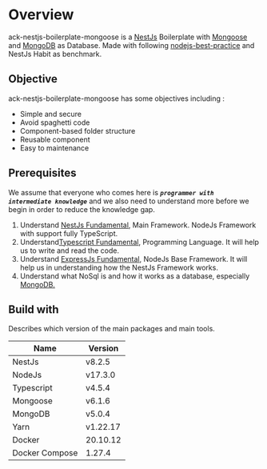 # Overview

ack-nestjs-boilerplate-mongoose is a [NestJs](http://nestjs.com) Boilerplate with [Mongoose](https://mongoosejs.com) and [MongoDB](https://docs.mongodb.com) as Database. Made with following [nodejs-best-practice](https://github.com/goldbergyoni/nodebestpractices) and NestJs Habit as benchmark.

## Objective

ack-nestjs-boilerplate-mongoose has some objectives including :

- Simple and secure
- Avoid spaghetti code
- Component-based folder structure
- Reusable component
- Easy to maintenance

## Prerequisites

We assume that everyone who comes here is _**`programmer with intermediate knowledge`**_ and we also need to understand more before we begin in order to reduce the knowledge gap.

1. Understand [NestJs Fundamental](http://nestjs.com), Main Framework. NodeJs Framework with support fully TypeScript.
2. Understand[Typescript Fundamental](https://www.typescriptlang.org), Programming Language. It will help us to write and read the code.
3. Understand [ExpressJs Fundamental](https://nodejs.org), NodeJs Base Framework. It will help us in understanding how the NestJs Framework works.
4. Understand what NoSql is and how it works as a database, especially [MongoDB.](https://docs.mongodb.com)

## Build with

Describes which version of the main packages and main tools.

| Name       | Version  |
| ---------- | -------- |
| NestJs     | v8.2.5   |
| NodeJs     | v17.3.0  |
| Typescript | v4.5.4   |
| Mongoose   | v6.1.6   |
| MongoDB    | v5.0.4   |
| Yarn       | v1.22.17 |
| Docker     | 20.10.12 |
| Docker Compose | 1.27.4   |
